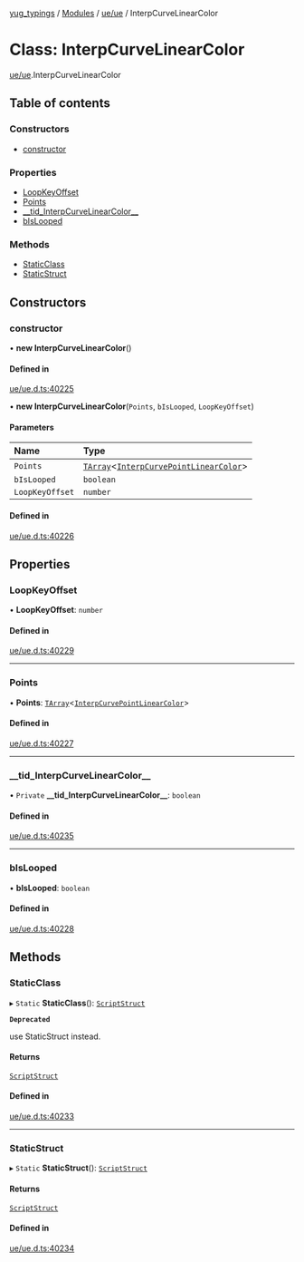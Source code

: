 [yug_typings](../README.md) / [Modules](../modules.md) / [ue/ue](../modules/ue_ue.md) / InterpCurveLinearColor

# Class: InterpCurveLinearColor

[ue/ue](../modules/ue_ue.md).InterpCurveLinearColor

## Table of contents

### Constructors

- [constructor](ue_ue.InterpCurveLinearColor.md#constructor)

### Properties

- [LoopKeyOffset](ue_ue.InterpCurveLinearColor.md#loopkeyoffset)
- [Points](ue_ue.InterpCurveLinearColor.md#points)
- [\_\_tid\_InterpCurveLinearColor\_\_](ue_ue.InterpCurveLinearColor.md#__tid_interpcurvelinearcolor__)
- [bIsLooped](ue_ue.InterpCurveLinearColor.md#bislooped)

### Methods

- [StaticClass](ue_ue.InterpCurveLinearColor.md#staticclass)
- [StaticStruct](ue_ue.InterpCurveLinearColor.md#staticstruct)

## Constructors

### constructor

• **new InterpCurveLinearColor**()

#### Defined in

[ue/ue.d.ts:40225](https://github.com/YugMetaverse/yug_typings/blob/b7d9b19/ue/ue.d.ts#L40225)

• **new InterpCurveLinearColor**(`Points`, `bIsLooped`, `LoopKeyOffset`)

#### Parameters

| Name | Type |
| :------ | :------ |
| `Points` | [`TArray`](../interfaces/ue_puerts.TArray.md)<[`InterpCurvePointLinearColor`](ue_ue.InterpCurvePointLinearColor.md)\> |
| `bIsLooped` | `boolean` |
| `LoopKeyOffset` | `number` |

#### Defined in

[ue/ue.d.ts:40226](https://github.com/YugMetaverse/yug_typings/blob/b7d9b19/ue/ue.d.ts#L40226)

## Properties

### LoopKeyOffset

• **LoopKeyOffset**: `number`

#### Defined in

[ue/ue.d.ts:40229](https://github.com/YugMetaverse/yug_typings/blob/b7d9b19/ue/ue.d.ts#L40229)

___

### Points

• **Points**: [`TArray`](../interfaces/ue_puerts.TArray.md)<[`InterpCurvePointLinearColor`](ue_ue.InterpCurvePointLinearColor.md)\>

#### Defined in

[ue/ue.d.ts:40227](https://github.com/YugMetaverse/yug_typings/blob/b7d9b19/ue/ue.d.ts#L40227)

___

### \_\_tid\_InterpCurveLinearColor\_\_

• `Private` **\_\_tid\_InterpCurveLinearColor\_\_**: `boolean`

#### Defined in

[ue/ue.d.ts:40235](https://github.com/YugMetaverse/yug_typings/blob/b7d9b19/ue/ue.d.ts#L40235)

___

### bIsLooped

• **bIsLooped**: `boolean`

#### Defined in

[ue/ue.d.ts:40228](https://github.com/YugMetaverse/yug_typings/blob/b7d9b19/ue/ue.d.ts#L40228)

## Methods

### StaticClass

▸ `Static` **StaticClass**(): [`ScriptStruct`](ue_ue.ScriptStruct.md)

**`Deprecated`**

use StaticStruct instead.

#### Returns

[`ScriptStruct`](ue_ue.ScriptStruct.md)

#### Defined in

[ue/ue.d.ts:40233](https://github.com/YugMetaverse/yug_typings/blob/b7d9b19/ue/ue.d.ts#L40233)

___

### StaticStruct

▸ `Static` **StaticStruct**(): [`ScriptStruct`](ue_ue.ScriptStruct.md)

#### Returns

[`ScriptStruct`](ue_ue.ScriptStruct.md)

#### Defined in

[ue/ue.d.ts:40234](https://github.com/YugMetaverse/yug_typings/blob/b7d9b19/ue/ue.d.ts#L40234)
